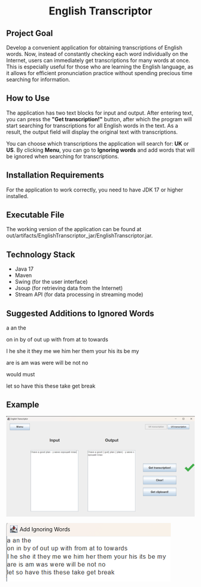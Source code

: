 <h1 align="center">English Transcriptor</h1>

## Project Goal

Develop a convenient application for obtaining transcriptions of English words. Now, instead of constantly checking each word individually on the Internet, users can immediately get transcriptions for many words at once. This is especially useful for those who are learning the English language, as it allows for efficient pronunciation practice without spending precious time searching for information.

## How to Use

The application has two text blocks for input and output. After entering text, you can press the **"Get transcription!"** button, after which the program will start searching for transcriptions for all English words in the text. As a result, the output field will display the original text with transcriptions.

You can choose which transcriptions the application will search for: **UK** or **US**. By clicking **Menu**, you can go to **Ignoring words** and add words that will be ignored when searching for transcriptions.

## Installation Requirements

For the application to work correctly, you need to have JDK 17 or higher installed.

## Executable File

The working version of the application can be found at out/artifacts/EnglishTranscriptor_jar/EnglishTranscriptor.jar.

## Technology Stack

- Java 17
- Maven
- Swing (for the user interface)
- Jsoup (for retrieving data from the Internet)
- Stream API (for data processing in streaming mode)

## Suggested Additions to Ignored Words

a an the

on in by of out up with from at to towards

I he she it they me we him her them your his its be my

are is am was were will be not no

would must

let so have this these take get break

## Example

![Main Frame](assets/appScreen1.png)

![Frame for ignoring words](assets/appScreen2.png)
